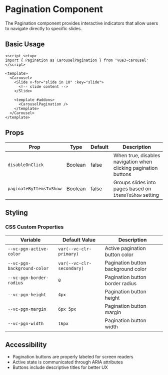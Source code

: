 # Pagination Component

The Pagination component provides interactive indicators that allow users to navigate directly to specific slides.

## Basic Usage

```vue  {2,11,12,13}
<script setup>
import { Pagination as CarouselPagination } from 'vue3-carousel'
</script>

<template>
  <Carousel>
    <Slide v-for="slide in 10" :key="slide">
      <!-- slide content -->
    </Slide>
    
    <template #addons>
      <CarouselPagination />
    </template>
  </Carousel>
</template>
```

## Props

| Prop                    | Type    | Default | Description                                                     |
| ----------------------- | ------- | ------- | --------------------------------------------------------------- |
| `disableOnClick`        | Boolean | false   | When true, disables navigation when clicking pagination buttons |
| `paginateByItemsToShow` | Boolean | false   | Groups slides into pages based on `itemsToShow` setting         |

## Styling

### CSS Custom Properties

| Variable                    | Default Value             | Description                        |
| --------------------------- | ------------------------- | ---------------------------------- |
| `--vc-pgn-active-color`     | `var(--vc-clr-primary)`   | Active pagination button color     |
| `--vc-pgn-background-color` | `var(--vc-clr-secondary)` | Pagination button background color |
| `--vc-pgn-border-radius`    | `0`                       | Pagination button border radius    |
| `--vc-pgn-height`           | `4px`                     | Pagination button height           |
| `--vc-pgn-margin`           | `6px 5px`                 | Pagination button margin           |
| `--vc-pgn-width`            | `16px`                    | Pagination button width            |

## Accessibility

- Pagination buttons are properly labeled for screen readers
- Active state is communicated through ARIA attributes
- Buttons include descriptive titles for better UX
